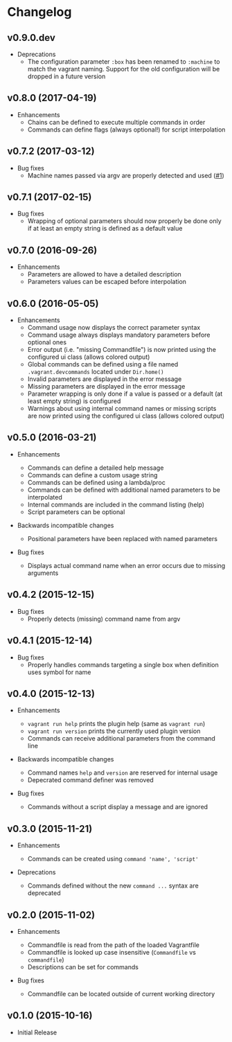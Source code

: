 # Changelog

## v0.9.0.dev

- Deprecations
  - The configuration parameter `:box` has been renamed to `:machine` to
    match the vagrant naming. Support for the old configuration will be
    dropped in a future version

## v0.8.0 (2017-04-19)

- Enhancements
  - Chains can be defined to execute multiple commands in order
  - Commands can define flags (always optional!) for script interpolation

## v0.7.2 (2017-03-12)

- Bug fixes
  - Machine names passed via argv are properly detected and used
    ([#1](https://github.com/mneudert/vagrant-devcommands/pull/1))

## v0.7.1 (2017-02-15)

- Bug fixes
  - Wrapping of optional parameters should now properly be done only if
    at least an empty string is defined as a default value

## v0.7.0 (2016-09-26)

- Enhancements
  - Parameters are allowed to have a detailed description
  - Parameters values can be escaped before interpolation

## v0.6.0 (2016-05-05)

- Enhancements
  - Command usage now displays the correct parameter syntax
  - Command usage always displays mandatory parameters before optional ones
  - Error output (i.e. "missing Commandfile") is now printed using
    the configured ui class (allows colored output)
  - Global commands can be defined using a file
    named `.vagrant.devcommands` located under `Dir.home()`
  - Invalid parameters are displayed in the error message
  - Missing parameters are displayed in the error message
  - Parameter wrapping is only done if a value is passed
    or a default (at least empty string) is configured
  - Warnings about using internal command names or missing scripts are now
    printed using the configured ui class (allows colored output)

## v0.5.0 (2016-03-21)

- Enhancements
  - Commands can define a detailed help message
  - Commands can define a custom usage string
  - Commands can be defined using a lambda/proc
  - Commands can be defined with additional named parameters to be interpolated
  - Internal commands are included in the command listing (help)
  - Script parameters can be optional

- Backwards incompatible changes
  - Positional parameters have been replaced with named parameters

- Bug fixes
  - Displays actual command name when an error occurs due to missing arguments

## v0.4.2 (2015-12-15)

- Bug fixes
  - Properly detects (missing) command name from argv

## v0.4.1 (2015-12-14)

- Bug fixes
  - Properly handles commands targeting a single box when definition uses symbol for name

## v0.4.0 (2015-12-13)

- Enhancements
  - `vagrant run help` prints the plugin help (same as `vagrant run`)
  - `vagrant run version` prints the currently used plugin version
  - Commands can receive additional parameters from the command line

- Backwards incompatible changes
  - Command names `help` and `version` are reserved for internal usage
  - Depecrated command definer was removed

- Bug fixes
  - Commands without a script display a message and are ignored

## v0.3.0 (2015-11-21)

- Enhancements
  - Commands can be created using `command 'name', 'script'`

- Deprecations
  - Commands defined without the new `command ...` syntax are deprecated

## v0.2.0 (2015-11-02)

- Enhancements
  - Commandfile is read from the path of the loaded Vagrantfile
  - Commandfile is looked up case insensitive (`Commandfile` vs `commandfile`)
  - Descriptions can be set for commands

- Bug fixes
  - Commandfile can be located outside of current working directory

## v0.1.0 (2015-10-16)

- Initial Release
